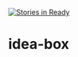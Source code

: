 [![Stories in Ready](https://badge.waffle.io/mziccardi/2DoBox-Pivot.png?label=ready&title=Ready)](https://waffle.io/mziccardi/2DoBox-Pivot)
# idea-box